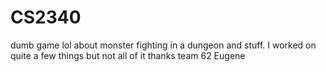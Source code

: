 # CS2340
dumb game lol
about monster fighting in a dungeon and stuff. I worked on quite a few things but not all of it
thanks team 62 Eugene
